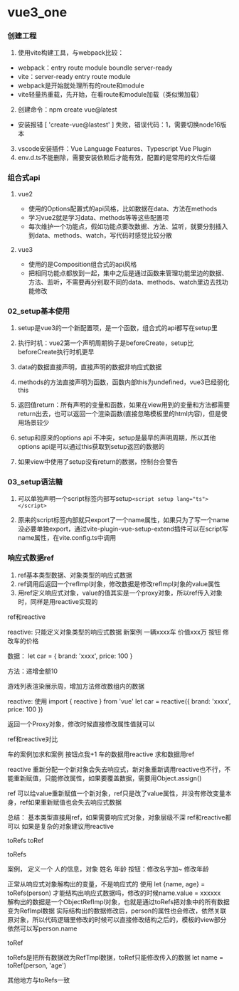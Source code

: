 # vue3_one

### 创建工程

1. 使用vite构建工具，与webpack比较：
  - webpack：entry  route   module  boundle   server-ready
  - vite：server-ready   entry  route   module
  - webpack是开始就处理所有的route和module
  - vite轻量热重载，先开始，在看route和module加载（类似懒加载）
2. 创建命令：npm create vue@latest
  - 安装报错 [ 'create-vue@lastest' ] 失败，错误代码：1，需要切换node16版本
  
3. vscode安装插件：Vue Language Features、Typescript Vue Plugin
4. env.d.ts不能删除，需要安装依赖后才能有效，配置的是常用的文件后缀

### 组合式api

1. vue2
   - 使用的Options配置式的api风格，比如数据在data、方法在methods
   - 学习vue2就是学习data、methods等等这些配置项
   - 每次维护一个功能点，假如功能点要改数据、方法、监听，就要分别插入到data、methods、watch，写代码时感觉比较分散

2. vue3
   - 使用的是Composition组合式的api风格   
   - 把相同功能点都放到一起，集中之后是通过函数来管理功能里边的数据、方法、监听，不需要再分别取不同的data、methods、watch里边去找功能修改

### 02_setup基本使用

1. setup是vue3的一个新配置项，是一个函数，组合式的api都写在setup里

2. 执行时机：vue2第一个声明周期钩子是beforeCreate，setup比beforeCreate执行时机更早

3. data的数据直接声明，直接声明的数据非响应式数据

4. methods的方法直接声明为函数，函数内部this为undefined，vue3已经弱化this

5. 返回值return：所有声明的变量和函数，如果在view用到的变量和方法都需要return出去，也可以返回一个渲染函数(直接忽略模板里的html内容)，但是使用场景较少

6. setup和原来的options api 不冲突，setup是最早的声明周期，所以其他options api是可以通过this获取到setup返回的数据的

7. 如果view中使用了setup没有return的数据，控制台会警告

### 03_setup语法糖

1. 可以单独声明一个script标签内部写setup`<script setup lang="ts"></script>`

2. 原来的script标签内部就只export了一个name属性，如果只为了写一个name没必要单独export，通过vite-plugin-vue-setup-extend插件可以在script写name属性，在vite.config.ts中调用

### 响应式数据ref

1. ref基本类型数据、对象类型的响应式数据
2. ref调用后返回一个refImpl对象，修改数据是修改refImpl对象的value属性
3. 用ref定义响应式对象，value的值其实是一个proxy对象，所以ref传入对象时，同样是用reactive实现的


ref和reactive





reactive: 只能定义对象类型的响应式数据
新案例
一辆xxxx车  价值xxx万
按钮  修改车的价格

数据：
let car = { brand: 'xxxx', price: 100 }

方法：递增金额10

游戏列表渲染展示周，增加方法修改数组内的数据


reactive: 使用
import { reactive } from 'vue'
let car = reactive({ brand: 'xxxx', price: 100 })

返回一个Proxy对象，修改时候直接修改属性值就可以



ref和reactive对比

车的案例加求和案例  按钮点我+1
车的数据用reactive   求和数据用ref

reactive 重新分配一个新对象会失去响应式，新对象重新调用reactive也不行，不能重新赋值，只能修改属性，如果要覆盖数据，需要用Object.assign()

ref 可以给value重新赋值一个新对象，ref只是改了value属性，并没有修改变量本身，ref如果重新赋值也会失去响应式数据

总结：
基本类型直接用ref，如果需要响应式对象，对象层级不深 ref和reactive都可以    如果是复杂的对象建议用reactive



toRefs toRef

toRefs

案例，
定义一个 人的信息，对象  姓名   年龄
按钮：修改名字加~   修改年龄

正常从响应式对象解构出的变量，不是响应式的
使用 let {name, age} = toRefs(person)  才能结构出响应式数据吗，修改的时候name.value = xxxxxx    
解构出的数据是一个ObjectRefImpl对象，也就是通过toRefs把对象中的所有数据变为RefImpl数据
实际结构出的数据修改后，person的属性也会修改，依然关联原对象，所以代码逻辑里修改的时候可以直接修改结构之后的，模板的view部分依然可以写person.name



toRef

toRefs是把所有数据改为RefTmpl数据，toRef只能修改传入的数据
let name = toRef(person, 'age')

其他地方与toRefs一致



